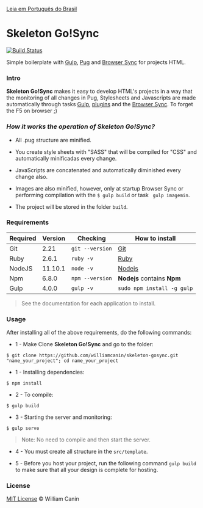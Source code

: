 [Leia em Português do Brasil](https://github.com/williamcanin/skeleton-gosync/blob/master/README.md)

# Skeleton Go!Sync

[![Build Status](https://travis-ci.org/williamcanin/skeleton-gosync.svg?branch=master)](https://travis-ci.org/williamcanin/skeleton-gosync)

Simple boilerplate with [Gulp](http://gulpjs.com/), [Pug](http://pugjs.org) and [Browser Sync](https://www.browsersync.io) for projects HTML.

### Intro

**Skeleton Go!Sync** makes it easy to develop HTML's projects in a way that the monitoring of all changes in Pug, Stylesheets and Javascripts are made automatically through tasks [Gulp](http://gulpjs.com/), [plugins](https://github.com/williamcanin/skeleton-gosync/blob/master/package.json) and the [Browser Sync](https://www.browsersync.io). To forget the F5 on browser ;)


### *How it works the operation of **Skeleton Go!Sync**?*

* All .pug structure are minified.

* You create style sheets with "SASS" that will be compiled for "CSS" and automatically minificadas every change.

* JavaScripts are concatenated and automatically diminished every change also.

* Images are also minified, however, only at startup Browser Sync or performing compilation with the `$ gulp build` or task ` gulp imagemin`.

* The project will be stored in the folder `build`.


### Requirements

| Required       | Version | Checking      | How to install  |
| --------------- | -------| ------------------- | -------------- | 
| Git             |  2.21  | `git --version`     | [Git](http://git-scm.com/) |
| Ruby            |  2.6.1 | `ruby -v`           | [Ruby](https://www.ruby-lang.org) |
| NodeJS          | 11.10.1| `node -v`          | [Nodejs](http://nodejs.org/) |
| Npm             | 6.8.0  | `npm --version`     | **Nodejs** contains **Npm** |
| Gulp            | 4.0.0  | `gulp -v`           | `sudo npm install -g gulp` |


> See the documentation for each application to install.


### Usage

After installing all of the above requirements, do the following commands:

* 1 - Make Clone **Skeleton Go!Sync** and go to the folder:

~~~
$ git clone https://github.com/williamcanin/skeleton-gosync.git "name_your_project"; cd name_your_project
~~~

* 1 - Installing dependencies:

~~~
$ npm install
~~~

* 2 - To compile:

~~~
$ gulp build
~~~

* 3 - Starting the server and monitoring:

~~~
$ gulp serve
~~~

> Note: No need to compile and then start the server.

* 4 - You must create all structure in the `src/template`. 

* 5 -  Before you host your project, run the following command `gulp build` to make sure that all your design is complete for hosting. 

### License

[MIT License](https://opensource.org/licenses/MIT) © William Canin